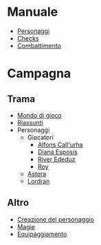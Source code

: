 # Manuale

- [Personaggi](notes/characters.md)
- [Checks](notes/checks.md)
- [Combattimento](notes/combat.md)

# Campagna

## Trama

- [Mondo di gioco](notes/world.md)
- [Riassunti](notes/briefings.md)
- Personaggi
    - Giocatori
        - [Alfons Call'urha](notes/characters/alfons.md)
        - [Diana Esposis](notes/characters/diana.md)
        - [River Ededuz](notes/characters/river.md)
        - [Roy](notes/characters/roy.md)
    - [Astora](notes/characters/astora.md)
    - [Lordran](notes/characters/lordran.md)

## Altro

- [Creazione del personaggio](notes/character_creation.md)
- [Magie](notes/magic.md)
- [Equipaggiamento](notes/equipment.md)
